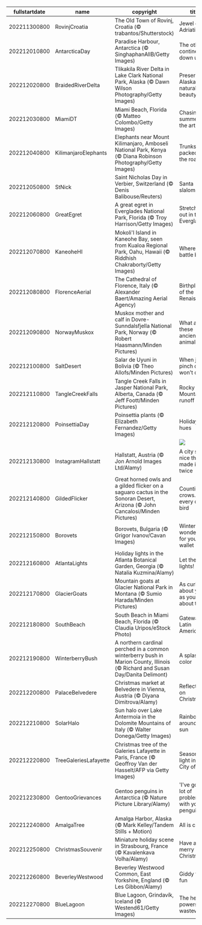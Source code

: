 |fullstartdate|name|copyright|title|image|
|--|--|--|--|--|
202211300800|RovinjCroatia|The Old Town of Rovinj, Croatia (© trabantos/Shutterstock)|Jewel of the Adriatic|![](/en-US/2022/12/202211300800RovinjCroatia.jpg)|
202212010800|AntarcticaDay|Paradise Harbour, Antarctica (© SinghaphanAllB/Getty Images)|The other continent down under|![](/en-US/2022/12/202212010800AntarcticaDay.jpg)|
202212020800|BraidedRiverDelta|Tlikakila River Delta in Lake Clark National Park, Alaska (© Dawn Wilson Photography/Getty Images)|Preserving Alaska's natural beauty|![](/en-US/2022/12/202212020800BraidedRiverDelta.jpg)|
202212030800|MiamiDT|Miami Beach, Florida (© Matteo Colombo/Getty Images)|Chasing summer in the art world|![](/en-US/2022/12/202212030800MiamiDT.jpg)|
202212040800|KilimanjaroElephants|Elephants near Mount Kilimanjaro, Amboseli National Park, Kenya (© Diana Robinson Photography/Getty Images)|Trunks packed for the road|![](/en-US/2022/12/202212040800KilimanjaroElephants.jpg)|
202212050800|StNick|Saint Nicholas Day in Verbier, Switzerland (© Denis Balibouse/Reuters)|Santa slalom|![](/en-US/2022/12/202212050800StNick.jpg)|
202212060800|GreatEgret|A great egret in Everglades National Park, Florida (© Troy Harrison/Getty Images)|Stretching out in the Everglades|![](/en-US/2022/12/202212060800GreatEgret.jpg)|
202212070800|KaneoheHI|Mokoli'I Island in Kaneohe Bay, seen from Kualoa Regional Park, Oahu, Hawaii (© Riddhish Chakraborty/Getty Images)|Where the battle began|![](/en-US/2022/12/202212070800KaneoheHI.jpg)|
202212080800|FlorenceAerial|The Cathedral of Florence, Italy (© Alexander Baert/Amazing Aerial Agency)|Birthplace of the Renaissance|![](/en-US/2022/12/202212080800FlorenceAerial.jpg)|
202212090800|NorwayMuskox|Muskox mother and calf in Dovre-Sunndalsfjella National Park, Norway (© Robert Haasmann/Minden Pictures)|What are these ancient animals?|![](/en-US/2022/12/202212090800NorwayMuskox.jpg)|
202212100800|SaltDesert|Salar de Uyuni in Bolivia (© Theo Allofs/Minden Pictures)|When just a pinch of salt won't do|![](/en-US/2022/12/202212100800SaltDesert.jpg)|
202212110800|TangleCreekFalls|Tangle Creek Falls in Jasper National Park, Alberta, Canada (© Jeff Foott/Minden Pictures)|Rocky Mountain runoff|![](/en-US/2022/12/202212110800TangleCreekFalls.jpg)|
202212120800|PoinsettiaDay|Poinsettia plants (© Elizabeth Fernandez/Getty Images)|Holiday hues|![](/en-US/2022/12/202212120800PoinsettiaDay.jpg)|
||||![](/en-US/2022/12/.jpg)|
202212130800|InstagramHallstatt|Hallstatt, Austria (© Jon Arnold Images Ltd/Alamy)|A city so nice they made it twice|![](/en-US/2022/12/202212130800InstagramHallstatt.jpg)|
202212140800|GildedFlicker|Great horned owls and a gilded flicker on a saguaro cactus in the Sonoran Desert, Arizona (© John Cancalosi/Minden Pictures)|Counting crows...and every other bird|![](/en-US/2022/12/202212140800GildedFlicker.jpg)|
202212150800|Borovets|Borovets, Bulgaria (© Grigor Ivanov/Cavan Images)|Winter wonderland for your wallet|![](/en-US/2022/12/202212150800Borovets.jpg)|
202212160800|AtlantaLights|Holiday lights in the Atlanta Botanical Garden, Georgia (© Natalia Kuzmina/Alamy)|Let there be lights!|![](/en-US/2022/12/202212160800AtlantaLights.jpg)|
202212170800|GlacierGoats|Mountain goats at Glacier National Park in Montana (© Sumio Harada/Minden Pictures)|As curious about you as you are about them|![](/en-US/2022/12/202212170800GlacierGoats.jpg)|
202212180800|SouthBeach|South Beach in Miami Beach, Florida (© Claudia Uripos/eStock Photo)|Gateway to Latin America|![](/en-US/2022/12/202212180800SouthBeach.jpg)|
202212190800|WinterberryBush|A northern cardinal perched in a common winterberry bush in Marion County, Illinois (© Richard and Susan Day/Danita Delimont)|A splash of color|![](/en-US/2022/12/202212190800WinterberryBush.jpg)|
202212200800|PalaceBelvedere|Christmas market at Belvedere in Vienna, Austria (© Diyana Dimitrova/Alamy)|Reflecting on Christmas|![](/en-US/2022/12/202212200800PalaceBelvedere.jpg)|
202212210800|SolarHalo|Sun halo over Lake Antermoia in the Dolomite Mountains of Italy (© Walter Donega/Getty Images)|Rainbow around the sun|![](/en-US/2022/12/202212210800SolarHalo.jpg)|
202212220800|TreeGaleriesLafayette|Christmas tree of the Galeries Lafayette in Paris, France (© Geoffroy Van der Hasselt/AFP via Getty Images)|Season of light in the City of Light|![](/en-US/2022/12/202212220800TreeGaleriesLafayette.jpg)|
202212230800|GentooGrievances|Gentoo penguins in Antarctica (© Nature Picture Library/Alamy)|'I've got a lot of problems with you penguins!'|![](/en-US/2022/12/202212230800GentooGrievances.jpg)|
202212240800|AmalgaTree|Amalga Harbor, Alaska (© Mark Kelley/Tandem Stills + Motion)|All is calm|![](/en-US/2022/12/202212240800AmalgaTree.jpg)|
202212250800|ChristmasSouvenir|Miniature holiday scene in Strasbourg, France (© Kavalenkava Volha/Alamy)|Have a merry little Christmas|![](/en-US/2022/12/202212250800ChristmasSouvenir.jpg)|
202212260800|BeverleyWestwood|Beverley Westwood Common, East Yorkshire, England (© Les Gibbon/Alamy)|Giddy family fun|![](/en-US/2022/12/202212260800BeverleyWestwood.jpg)|
202212270800|BlueLagoon|Blue Lagoon, Grindavík, Iceland (© Westend61/Getty Images)|The healing powers of wastewater|![](/en-US/2022/12/202212270800BlueLagoon.jpg)|
